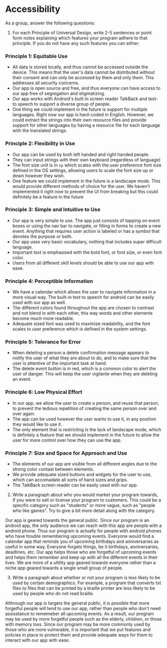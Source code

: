 # Accessibility

As a group, answer the following questions:

1. For each Principle of Universal Design, write 2-5 sentences or point form notes explaining which features your program adhere to that principle. If you do not have any such features you can either:

### Principle 1: Equitable Use

- All data is stored locally, and thus cannot be accessed outside the device. This means that the user's data cannot be distributed without their consent and can only be accessed by them and only them. This addresses all security concerns.
- Our app is open source and free, and thus everyone can have access to our app free of segregation and stigmatizing.
- Our app works with Android's built in screen reader TalkBack and text-to speech to support a diverse group of people. 
- One thing we could implement in the future is support for multiple languages. Right now our app is hard-coded in English. However, we could extract the strings into their own resource files and provide support for other languages by having a resource file for each language with the translated strings.

### Principle 2: Flexibility in Use

- Our app can be used by both left handed and right handed people.
- They can input strings with their own keyboard (regardless of language)
- The font size unit is in `sp` which scales with the user preference font size defined in the OS settings, allowing users to scale the font size up or down however they wish.
- One feature we could implement in the future is a landscape mode. This would provide different methods of choice for the user. We haven't implemented it right now to prevent the UI from breaking but this could definitely be a feature in the future

### Principle 3: Simple and Intuitive to Use

- Our app is very simple to use. The app just consists of tapping on event boxes or using the nav bar to navigate, or filling in forms to create a new event. Anything that requires user action is labeled or has a symbol that denotes the purpose or both.
- Our app uses very basic vocabulary, nothing that includes super difficult language.
- Important text is emphasised with the bold font, or font size, or even font color.
- Users from all different skill levels should be able to use our app with ease.

### Principle 4: Perceptible Information

- We have a calendar which allows the user to navigate information in a more visual way. The built-in text to speech for android can be easily used with our app as well.
- The different colors found throughout the app are chosen to contrast and not blend in with each other, this way words and other elements become much more readable.
- Adequate sized font was used to maximize readability, and the font scales to user preference which is defined in the system settings.

### Principle 5: Tolerance for Error

- When deleting a person a delete confirmation message appears to notify the user of what they are about to do, and to make sure that the user is attentive of the important task at hand.
- The delete event button is in red, which is a common color to alert the user of danger. This will keep the user vigilante when they are deleting an event.

### Principle 6: Low Physical Effort

- In our app, we allow the user to create a person, and reuse that person, to prevent the tedious repetition of creating the same person over and over again.
- The app can be used however the user wants to use it, in any position they would like to use it.
- The only element that is restricting is the lack of landscape mode, which is defintely a feature that we should implement in the future to allow the user for more control over how they can use the app.

### Principle 7: Size and Space for Approach and Use

- The elements of our app are visible from all different angles due to the strong color contast between elements.
- We provide adequate sized buttons and widgets for the user to use, which can accomadate all sorts of hand sizes and grips.
- The TalkBack screen reader can be easily used with our app.


2. Write a paragraph about who you would market your program towards, if you were to sell or license your program to customers. This could be a specific category such as "students" or more vague, such as "people who like games". Try to give a bit more detail along with the category.

Our app is geared towards the general public. Since our program is an android app, the only audience we can reach with this app are people with a android phone. Thus our program is actually for people with android phones who have trouble remembering upcoming events. Everyone would find a calendar app that reminds you of upcoming birthdays and anniversaries as useful in some way. Everyone forgets things, be it birthdays, anniversaries, deadlines, etc. Our app helps those who are forgetful of upcoming events and helps them remember and keep up with all the different events in their lives. We are more of a ultility app geared towards everyone rather than a niche app geared towards a single small group of people. 

3. Write a paragraph about whether or not your program is less likely to be used by certain demographics. For example, a program that converts txt files to files that can be printed by a braille printer are less likely to be used by people who do not read braille.

Althrough our app is targets the general public, it is possible that more forgetful people will tend to use our app, rather than people who don't need assisstance to rememeber all upcoming events. As a result, our program may be used by more forgetful people such as the elderly, children, or those with memory loss. Since our program may be more commonly used by those who are more vulnerable, it is important that we put features and policies in place to protect them and provide adequate ways for them to interact with our app with ease.  
